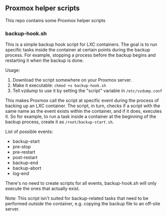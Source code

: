 ## Proxmox helper scripts

This repo contains some Proxmox helper scripts

### backup-hook.sh

This is a simple backup hook script for LXC containers. The goal is to run specific tasks inside the container at certain points during the backup process. For example, stopping a process before the backup begins and restarting it when the backup is done.

Usage:

 1. Download the script somewhere on your Proxmox server.
 2. Make it executable: `chmod +x backup-hook.sh`
 3. Tell vzdump to use it by setting the "script" variable in `/etc/vzdump.conf`

This makes Proxmox call the script at specific event during the process of backing up an LXC container. The script, in turn, checks if a script with the same name as the event exists within the container, and if it does, executes it. So for example, to run a task inside a container at the beginning of the backup process, create it as `/root/backup-start.sh`.

List of possible events:

 - backup-start
 - pre-stop
 - pre-restart
 - post-restart
 - backup-end
 - backup-abort
 - log-end

There's no need to create scripts for all events, backup-hook.sh will only execute the ones that actually exist.

Note: This script isn't suited for backup-related tasks that need to be performed *outside* the container, e.g. copying the backup file to an off-site server.
